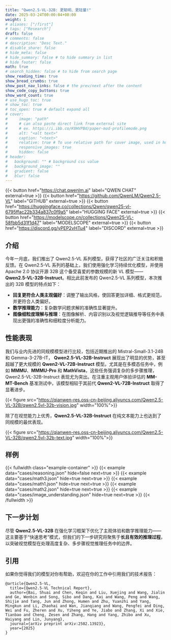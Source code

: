 ```yaml
---
title: "Qwen2.5-VL-32B: 更聪明、更轻量!"
date: 2025-03-24T00:00:04+08:00
weight: 1
# aliases: ["/first"]
# tags: ["Research"]
draft: false
# comments: false
# description: "Desc Text."
# disable_share: false
# hide_meta: false
# hide_summary: false # to hide summary in list
# hide_footer: false
math: true
# search_hidden: false # to hide from search page
show_reading_time: true
show_bread_crumbs: true
show_post_nav_links: false # the prev/next after the content
show_code_copy_buttons: true
show_word_count: true
# use_hugo_toc: true
# show_toc: true
# toc_open: true # default expand all
# cover:
#     image: "path"
#     # can also paste direct link from external site
#     # ex. https://i.ibb.co/K0HVPBd/paper-mod-profilemode.png
#     alt: "<alt text>"
#     caption: "<text>"
#     relative: true # To use relative path for cover image, used in hugo Page-bundles
#     responsive_images: true
#     hidden: false
# header:
#   background: "" # background css value
#   background_image: ""
#   gradient: false
#   blur: false
---
```


{{< button href="https://chat.qwenlm.ai" label="QWEN CHAT" external=true >}}
{{< button href="https://github.com/QwenLM/Qwen2.5-VL" label="GITHUB" external=true >}}
{{< button href="https://huggingface.co/collections/Qwen/qwen25-vl-6795ffac22b334a837c0f9a5" label="HUGGING FACE" external=true >}}
{{< button href="https://modelscope.cn/collections/Qwen25-VL-58fbb5d31f1d47" label="MODELSCOPE" external=true >}}
{{< button href="https://discord.gg/yPEP2vHTu4" label="DISCORD" external=true >}}


## 介绍

今年一月底，我们推出了 Qwen2.5-VL 系列模型，获得了社区的广泛关注和积极反馈。在 Qwen2.5-VL 系列的基础上，我们使用强化学习持续优化模型，并使用 Apache 2.0 协议开源 32B 这个备受喜爱的参数规模的新 VL 模型—— **Qwen2.5-VL-32B-Instruct**。相比此前发布的 Qwen2.5-VL 系列模型，本次推出的 32B 模型的特点如下：


- **回复更符合人类主观偏好**：调整了输出风格，使回答更加详细、格式更规范，并更符合人类偏好。 
- **数学推理能力**：复杂数学问题求解的准确性显著提升。  
- **图像细粒度理解与推理**：在图像解析、内容识别以及视觉逻辑推导等任务中表现出更强的准确性和细粒度分析能力。  
 


## 性能表现  

我们与业内先进的同规模模型进行比较，包括近期推出的 Mistral-Small-3.1-24B 和 Gemma-3-27B-IT， **Qwen2.5-VL-32B-Instruct** 展现出了明显的优势，甚至超越了更大规模的 **Qwen2-VL-72B-Instruct** 模型。尤其是在多模态任务中，例如 **MMMU**、**MMMU-Pro** 和 **MathVista**，这些任务强调复杂的多步骤推理，Qwen2.5-VL-32B-Instruct 表现尤为突出。在注重主观用户体验评估的 **MM-MT-Bench** 基准测试中，该模型相较于其前代 **Qwen2-VL-72B-Instruct** 取得了显著进步。  

{{< figure src="https://qianwen-res.oss-cn-beijing.aliyuncs.com/Qwen2.5-VL-32B/qwen2.5vl-32b-vision.jpg" width="100%">}}

除了在视觉能力上优秀，**Qwen2.5-VL-32B-Instruct** 在纯文本能力上也达到了同规模的最优表现。

{{< figure src="https://qianwen-res.oss-cn-beijing.aliyuncs.com/Qwen2.5-VL-32B/qwen2.5vl-32b-text.jpg" width="100%">}}

## 样例

{{< fullwidth class="example-container" >}}
{{< example data="cases/reasoning.json" hide=false next=true >}}
{{< example data="cases/math3.json" hide=true next=true >}}
{{< example data="cases/math1.json" hide=true next=true >}}
{{< example data="cases/math2.json" hide=true next=true >}}
{{< example data="cases/image_understanding.json" hide=true next=true >}}
{{< /fullwidth >}}

## 下一步计划  

尽管 **Qwen2.5-VL-32B** 在强化学习框架下优化了主观体验和数学推理能力——这主要基于“快速思考”模式，但我们的下一步研究将聚焦于**长且有效的推理过程**，以突破视觉模型在处理高度复杂、多步骤视觉推理任务中的边界。  


## 引用

如果你觉得我们的模型对你有帮助，欢迎在你的工作中引用我们的技术报告：

```
@article{Qwen2.5-VL,
  title={Qwen2.5-VL Technical Report},
  author={Bai, Shuai and Chen, Keqin and Liu, Xuejing and Wang, Jialin and Ge, Wenbin and Song, Sibo and Dang, Kai and Wang, Peng and Wang, Shijie and Tang, Jun and Zhong, Humen and Zhu, Yuanzhi and Yang, Mingkun and Li, Zhaohai and Wan, Jianqiang and Wang, Pengfei and Ding, Wei and Fu, Zheren and Xu, Yiheng and Ye, Jiabo and Zhang, Xi and Xie, Tianbao and Cheng, Zesen and Zhang, Hang and Yang, Zhibo and Xu, Haiyang and Lin, Junyang},
  journal={arXiv preprint arXiv:2502.13923},
  year={2025}
}
```
